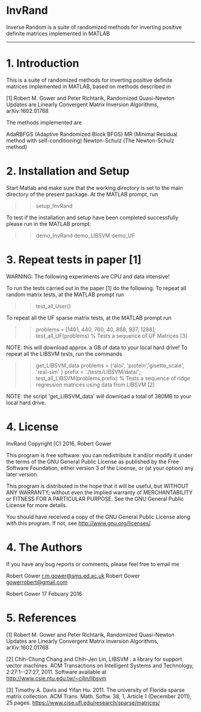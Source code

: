 # InvRand
Inverse Random is a suite of randomized methods for inverting positive definite matrices implemented in MATLAB

---------------------------------------------------------------------------

# 1. Introduction


This is a suite of randomized methods for inverting positive definite matrices implemented in MATLAB, based on methods described in

[1]	Robert M. Gower and Peter Richtarik,
    Randomized Quasi-Newton Updates are Linearly Convergent Matrix Inversion Algorithms, 
    arXiv:1602.01768

The methods implemented are

AdaRBFGS        (Adaptive Randomized Block BFGS)
MR              (Minimal Residual method with self-conditioning)
Newton-Schulz   (The Newton-Schulz method)              

# 2. Installation and Setup

Start Matlab and make sure that the working directory is set to the
main directory of the present package.  At the MATLAB prompt, run

  >> setup_InvRand

To test if the installation and setup have been 
completed successfully please run in the MATLAB prompt:

  >> demo_InvRand
  >> demo_LIBSVM
  >> demo_UF

# 3. Repeat tests in paper [1]

WARNING: The following experiments are CPU and data intensive!

To run the tests carried out in the paper [1] do the following.
To repeat all random matrix tests, at the MATLAB prompt run

  >> test_all_User() 

To repeat all the UF sparse matrix tests, at the MATLAB prompt run

  >> problems =  [1401, 440, 760, 40, 868, 937, 1288];
  >> test_all_UF(problems)                     % Tests a sequence of UF Matrices [3]

NOTE: this will download approx. a GB of data to your local hard drive!
To repeat all the LIBSVM tests, run the commands

  >> get_LIBSVM_data
  >> problems =  {'aloi', 'protein','gisette_scale', 'real-sim' }
  >> prefix = './tests/LIBSVM/data/';
  >> test_all_LIBSVM(problems,prefix)           % Tests a sequence of ridge regression matrices using data from LIBSVM [2]

NOTE: the script 'get_LIBSVM_data' will download a total of 380MB to your local hard drive.

# 4. License

 InvRand Copyright (C) 2016, Robert Gower 

 This program is free software: you can redistribute it and/or modify
 it under the terms of the GNU General Public License as published by
 the Free Software Foundation, either version 3 of the License, or
 (at your option) any later version.

 This program is distributed in the hope that it will be useful,
 but WITHOUT ANY WARRANTY; without even the implied warranty of
 MERCHANTABILITY or FITNESS FOR A PARTICULAR PURPOSE.  See the
 GNU General Public License for more details.

 You should have received a copy of the GNU General Public License
 along with this program.  If not, see <http://www.gnu.org/licenses/>.


# 4. The Authors

If you have any bug reports or comments, please feel free to email me

  Robert Gower <r.m.gower@sms.ed.ac.uk>
  Robert Gower <gowerrobert@gmail.com>

Robert Gower
17 Febuary 2016


# 5. References

[1]	Robert M. Gower and Peter Richtarik,
    Randomized Quasi-Newton Updates are Linearly Convergent Matrix Inversion Algorithms, 
    arXiv:1602.01768

[2] Chih-Chung Chang and Chih-Jen Lin, LIBSVM : a library for support vector machines.
    ACM Transactions on Intelligent Systems and Technology, 2:27:1--27:27, 2011. 
    Software available at http://www.csie.ntu.edu.tw/~cjlin/libsvm 

[3] Timothy A. Davis and Yifan Hu. 2011. The university of Florida sparse matrix collection. 
    ACM Trans. Math. Softw. 38, 1, Article 1 (December 2011), 25 pages.
    https://www.cise.ufl.edu/research/sparse/matrices/
